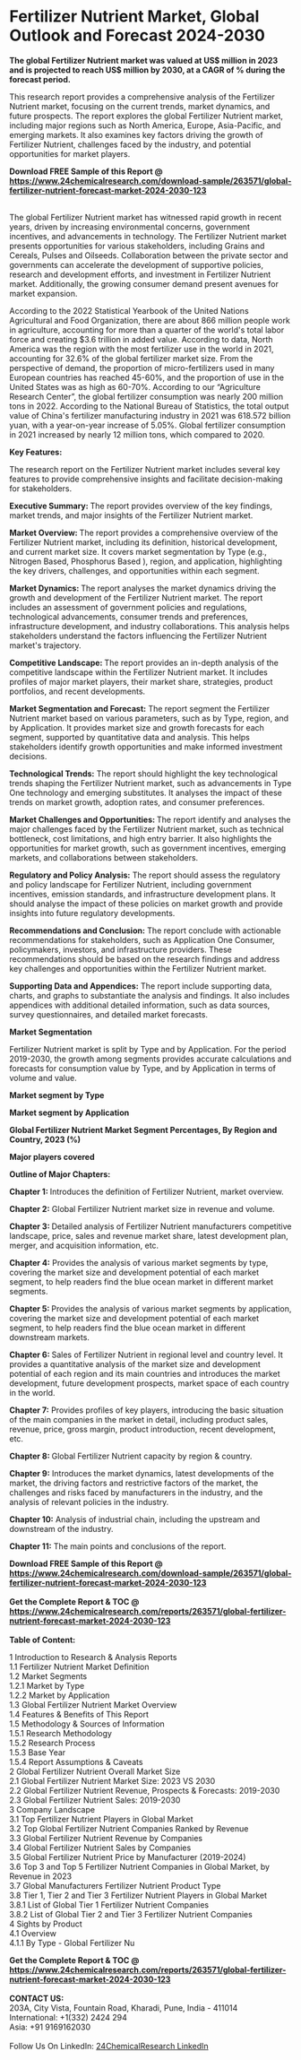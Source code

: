 <h1>Fertilizer Nutrient Market, Global Outlook and Forecast 2024-2030</h1><p><strong>The global Fertilizer Nutrient market was valued at US$ million in 2023 and is projected to reach US$ million by 2030, at a CAGR of % during the forecast period.</strong></p><p>
</p><p>This research report provides a comprehensive analysis of the Fertilizer Nutrient market, focusing on the current trends, market dynamics, and future prospects. The report explores the global Fertilizer Nutrient market, including major regions such as North America, Europe, Asia-Pacific, and emerging markets. It also examines key factors driving the growth of Fertilizer Nutrient, challenges faced by the industry, and potential opportunities for market players.</p><div><b>Download FREE Sample of this Report @ 
            <a href="https://www.24chemicalresearch.com/download-sample/263571/global-fertilizer-nutrient-forecast-market-2024-2030-123">
            https://www.24chemicalresearch.com/download-sample/263571/global-fertilizer-nutrient-forecast-market-2024-2030-123</a></b></div><br><p>
The global Fertilizer Nutrient market has witnessed rapid growth in recent years, driven by increasing environmental concerns, government incentives, and advancements in technology. The Fertilizer Nutrient market presents opportunities for various stakeholders, including Grains and Cereals, Pulses and Oilseeds. Collaboration between the private sector and governments can accelerate the development of supportive policies, research and development efforts, and investment in Fertilizer Nutrient market. Additionally, the growing consumer demand present avenues for market expansion.</p><p>
</p><p>
According to the 2022 Statistical Yearbook of the United Nations Agricultural and Food Organization, there are about 866 million people work in agriculture, accounting for more than a quarter of the world's total labor force and creating $3.6 trillion in added value. According to data, North America was the region with the most fertilizer use in the world in 2021, accounting for 32.6% of the global fertilizer market size. From the perspective of demand, the proportion of micro-fertilizers used in many European countries has reached 45-60%, and the proportion of use in the United States was as high as 60-70%. According to our “Agriculture Research Center”, the global fertilizer consumption was nearly 200 million tons in 2022. According to the National Bureau of Statistics, the total output value of China's fertilizer manufacturing industry in 2021 was 618.572 billion yuan, with a year-on-year increase of 5.05%. Global fertilizer consumption in 2021 increased by nearly 12 million tons, which compared to 2020.</p><p>
<strong>Key Features:</strong></p><p>
The research report on the Fertilizer Nutrient market includes several key features to provide comprehensive insights and facilitate decision-making for stakeholders.</p><p>
<strong>Executive Summary: </strong>The report provides overview of the key findings, market trends, and major insights of the Fertilizer Nutrient market.</p><p>
<strong>Market Overview: </strong>The report provides a comprehensive overview of the Fertilizer Nutrient market, including its definition, historical development, and current market size. It covers market segmentation by Type (e.g., Nitrogen Based, Phosphorus Based ), region, and application, highlighting the key drivers, challenges, and opportunities within each segment.</p><p>
<strong>Market Dynamics: </strong>The report analyses the market dynamics driving the growth and development of the Fertilizer Nutrient market. The report includes an assessment of government policies and regulations, technological advancements, consumer trends and preferences, infrastructure development, and industry collaborations. This analysis helps stakeholders understand the factors influencing the Fertilizer Nutrient market's trajectory.</p><p>
<strong>Competitive Landscape: </strong>The report provides an in-depth analysis of the competitive landscape within the Fertilizer Nutrient market. It includes profiles of major market players, their market share, strategies, product portfolios, and recent developments.</p><p>
<strong>Market Segmentation and Forecast:</strong> The report segment the Fertilizer Nutrient market based on various parameters, such as by Type, region, and by Application. It provides market size and growth forecasts for each segment, supported by quantitative data and analysis. This helps stakeholders identify growth opportunities and make informed investment decisions.</p><p>
<strong>Technological Trends:</strong> The report should highlight the key technological trends shaping the Fertilizer Nutrient market, such as advancements in Type One technology and emerging substitutes. It analyses the impact of these trends on market growth, adoption rates, and consumer preferences.</p><p>
<strong>Market Challenges and Opportunities: </strong>The report identify and analyses the major challenges faced by the Fertilizer Nutrient market, such as technical bottleneck, cost limitations, and high entry barrier. It also highlights the opportunities for market growth, such as government incentives, emerging markets, and collaborations between stakeholders.</p><p>
<strong>Regulatory and Policy Analysis:</strong> The report should assess the regulatory and policy landscape for Fertilizer Nutrient, including government incentives, emission standards, and infrastructure development plans. It should analyse the impact of these policies on market growth and provide insights into future regulatory developments.</p><p>
<strong>Recommendations and Conclusion:</strong> The report conclude with actionable recommendations for stakeholders, such as Application One Consumer, policymakers, investors, and infrastructure providers. These recommendations should be based on the research findings and address key challenges and opportunities within the Fertilizer Nutrient market.</p><p>
<strong>Supporting Data and Appendices:</strong> The report include supporting data, charts, and graphs to substantiate the analysis and findings. It also includes appendices with additional detailed information, such as data sources, survey questionnaires, and detailed market forecasts.</p><p>
<strong>Market Segmentation</strong></p><p>
Fertilizer Nutrient market is split by Type and by Application. For the period 2019-2030, the growth among segments provides accurate calculations and forecasts for consumption value by Type, and by Application in terms of volume and value.</p><p>
<strong>Market segment by Type</strong></p><p>
</p><p>
</p><p><strong>Market segment by Application</strong></p><p>
</p><p>
</p><p><strong>Global Fertilizer Nutrient Market Segment Percentages, By Region and Country, 2023 (%)</strong></p><p>
</p><p>
<strong>Major players covered</strong></p><p>
</p><p>
</p><p><strong>Outline of Major Chapters:</strong></p><p>
<strong>Chapter 1: </strong>Introduces the definition of Fertilizer Nutrient, market overview.</p><p>
<strong>Chapter 2:</strong> Global Fertilizer Nutrient market size in revenue and volume.</p><p>
<strong>Chapter 3: </strong>Detailed analysis of Fertilizer Nutrient manufacturers competitive landscape, price, sales and revenue market share, latest development plan, merger, and acquisition information, etc.</p><p>
<strong>Chapter 4:</strong> Provides the analysis of various market segments by type, covering the market size and development potential of each market segment, to help readers find the blue ocean market in different market segments.</p><p>
<strong>Chapter 5: </strong>Provides the analysis of various market segments by application, covering the market size and development potential of each market segment, to help readers find the blue ocean market in different downstream markets.</p><p>
<strong>Chapter 6: </strong>Sales of Fertilizer Nutrient in regional level and country level. It provides a quantitative analysis of the market size and development potential of each region and its main countries and introduces the market development, future development prospects, market space of each country in the world.</p><p>
<strong>Chapter 7:</strong> Provides profiles of key players, introducing the basic situation of the main companies in the market in detail, including product sales, revenue, price, gross margin, product introduction, recent development, etc.</p><p>
<strong>Chapter 8: </strong>Global Fertilizer Nutrient capacity by region &amp; country.</p><p>
<strong>Chapter 9:</strong> Introduces the market dynamics, latest developments of the market, the driving factors and restrictive factors of the market, the challenges and risks faced by manufacturers in the industry, and the analysis of relevant policies in the industry.</p><p>
<strong>Chapter 10:</strong> Analysis of industrial chain, including the upstream and downstream of the industry.</p><p>
<strong>Chapter 11:</strong> The main points and conclusions of the report.</p><div><b>Download FREE Sample of this Report @ 
            <a href="https://www.24chemicalresearch.com/download-sample/263571/global-fertilizer-nutrient-forecast-market-2024-2030-123">
            https://www.24chemicalresearch.com/download-sample/263571/global-fertilizer-nutrient-forecast-market-2024-2030-123</a></b></div><br><div><b>Get the Complete Report & TOC @ 
            <a href="https://www.24chemicalresearch.com/reports/263571/global-fertilizer-nutrient-forecast-market-2024-2030-123">
            https://www.24chemicalresearch.com/reports/263571/global-fertilizer-nutrient-forecast-market-2024-2030-123</a></b></div><br>
            <b>Table of Content:</b><p>1 Introduction to Research & Analysis Reports<br />
    1.1 Fertilizer Nutrient Market Definition<br />
    1.2 Market Segments<br />
        1.2.1 Market by Type<br />
        1.2.2 Market by Application<br />
    1.3 Global Fertilizer Nutrient Market Overview<br />
    1.4 Features & Benefits of This Report<br />
    1.5 Methodology & Sources of Information<br />
        1.5.1 Research Methodology<br />
        1.5.2 Research Process<br />
        1.5.3 Base Year<br />
        1.5.4 Report Assumptions & Caveats<br />
2 Global Fertilizer Nutrient Overall Market Size<br />
    2.1 Global Fertilizer Nutrient Market Size: 2023 VS 2030<br />
    2.2 Global Fertilizer Nutrient Revenue, Prospects & Forecasts: 2019-2030<br />
    2.3 Global Fertilizer Nutrient Sales: 2019-2030<br />
3 Company Landscape<br />
    3.1 Top Fertilizer Nutrient Players in Global Market<br />
    3.2 Top Global Fertilizer Nutrient Companies Ranked by Revenue<br />
    3.3 Global Fertilizer Nutrient Revenue by Companies<br />
    3.4 Global Fertilizer Nutrient Sales by Companies<br />
    3.5 Global Fertilizer Nutrient Price by Manufacturer (2019-2024)<br />
    3.6 Top 3 and Top 5 Fertilizer Nutrient Companies in Global Market, by Revenue in 2023<br />
    3.7 Global Manufacturers Fertilizer Nutrient Product Type<br />
    3.8 Tier 1, Tier 2 and Tier 3 Fertilizer Nutrient Players in Global Market<br />
        3.8.1 List of Global Tier 1 Fertilizer Nutrient Companies<br />
        3.8.2 List of Global Tier 2 and Tier 3 Fertilizer Nutrient Companies<br />
4 Sights by Product<br />
    4.1 Overview<br />
        4.1.1 By Type - Global Fertilizer Nu</p><div><b>Get the Complete Report & TOC @ 
            <a href="https://www.24chemicalresearch.com/reports/263571/global-fertilizer-nutrient-forecast-market-2024-2030-123">
            https://www.24chemicalresearch.com/reports/263571/global-fertilizer-nutrient-forecast-market-2024-2030-123</a></b></div><br><b>CONTACT US:</b><br>
            203A, City Vista, Fountain Road, Kharadi, Pune, India - 411014<br>
            International: +1(332) 2424 294<br>
            Asia: +91 9169162030 <br><br>
            Follow Us On LinkedIn: <a href="https://www.linkedin.com/company/24chemicalresearch/">24ChemicalResearch LinkedIn</a>